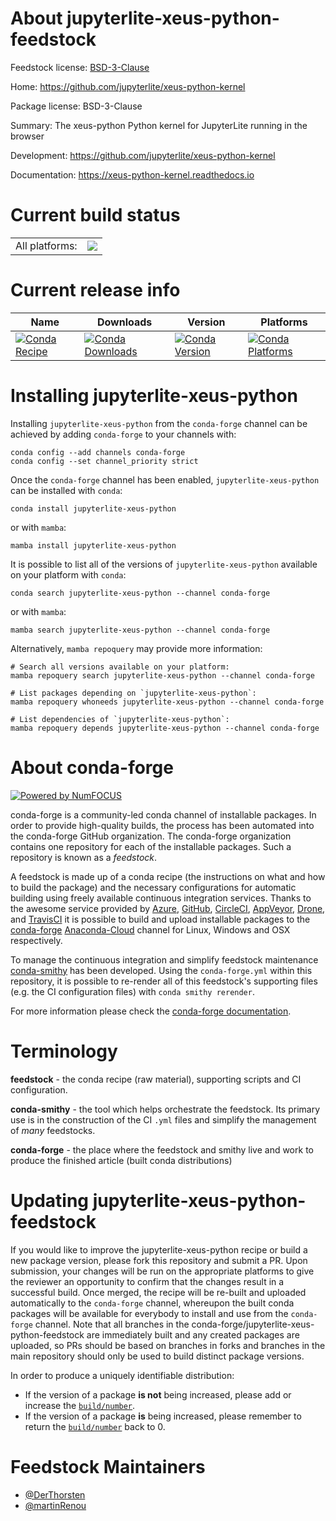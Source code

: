 About jupyterlite-xeus-python-feedstock
=======================================

Feedstock license: [BSD-3-Clause](https://github.com/conda-forge/jupyterlite-xeus-python-feedstock/blob/main/LICENSE.txt)

Home: https://github.com/jupyterlite/xeus-python-kernel

Package license: BSD-3-Clause

Summary: The xeus-python Python kernel for JupyterLite running in the browser

Development: https://github.com/jupyterlite/xeus-python-kernel

Documentation: https://xeus-python-kernel.readthedocs.io

Current build status
====================


<table><tr><td>All platforms:</td>
    <td>
      <a href="https://dev.azure.com/conda-forge/feedstock-builds/_build/latest?definitionId=19604&branchName=main">
        <img src="https://dev.azure.com/conda-forge/feedstock-builds/_apis/build/status/jupyterlite-xeus-python-feedstock?branchName=main">
      </a>
    </td>
  </tr>
</table>

Current release info
====================

| Name | Downloads | Version | Platforms |
| --- | --- | --- | --- |
| [![Conda Recipe](https://img.shields.io/badge/recipe-jupyterlite--xeus--python-green.svg)](https://anaconda.org/conda-forge/jupyterlite-xeus-python) | [![Conda Downloads](https://img.shields.io/conda/dn/conda-forge/jupyterlite-xeus-python.svg)](https://anaconda.org/conda-forge/jupyterlite-xeus-python) | [![Conda Version](https://img.shields.io/conda/vn/conda-forge/jupyterlite-xeus-python.svg)](https://anaconda.org/conda-forge/jupyterlite-xeus-python) | [![Conda Platforms](https://img.shields.io/conda/pn/conda-forge/jupyterlite-xeus-python.svg)](https://anaconda.org/conda-forge/jupyterlite-xeus-python) |

Installing jupyterlite-xeus-python
==================================

Installing `jupyterlite-xeus-python` from the `conda-forge` channel can be achieved by adding `conda-forge` to your channels with:

```
conda config --add channels conda-forge
conda config --set channel_priority strict
```

Once the `conda-forge` channel has been enabled, `jupyterlite-xeus-python` can be installed with `conda`:

```
conda install jupyterlite-xeus-python
```

or with `mamba`:

```
mamba install jupyterlite-xeus-python
```

It is possible to list all of the versions of `jupyterlite-xeus-python` available on your platform with `conda`:

```
conda search jupyterlite-xeus-python --channel conda-forge
```

or with `mamba`:

```
mamba search jupyterlite-xeus-python --channel conda-forge
```

Alternatively, `mamba repoquery` may provide more information:

```
# Search all versions available on your platform:
mamba repoquery search jupyterlite-xeus-python --channel conda-forge

# List packages depending on `jupyterlite-xeus-python`:
mamba repoquery whoneeds jupyterlite-xeus-python --channel conda-forge

# List dependencies of `jupyterlite-xeus-python`:
mamba repoquery depends jupyterlite-xeus-python --channel conda-forge
```


About conda-forge
=================

[![Powered by
NumFOCUS](https://img.shields.io/badge/powered%20by-NumFOCUS-orange.svg?style=flat&colorA=E1523D&colorB=007D8A)](https://numfocus.org)

conda-forge is a community-led conda channel of installable packages.
In order to provide high-quality builds, the process has been automated into the
conda-forge GitHub organization. The conda-forge organization contains one repository
for each of the installable packages. Such a repository is known as a *feedstock*.

A feedstock is made up of a conda recipe (the instructions on what and how to build
the package) and the necessary configurations for automatic building using freely
available continuous integration services. Thanks to the awesome service provided by
[Azure](https://azure.microsoft.com/en-us/services/devops/), [GitHub](https://github.com/),
[CircleCI](https://circleci.com/), [AppVeyor](https://www.appveyor.com/),
[Drone](https://cloud.drone.io/welcome), and [TravisCI](https://travis-ci.com/)
it is possible to build and upload installable packages to the
[conda-forge](https://anaconda.org/conda-forge) [Anaconda-Cloud](https://anaconda.org/)
channel for Linux, Windows and OSX respectively.

To manage the continuous integration and simplify feedstock maintenance
[conda-smithy](https://github.com/conda-forge/conda-smithy) has been developed.
Using the ``conda-forge.yml`` within this repository, it is possible to re-render all of
this feedstock's supporting files (e.g. the CI configuration files) with ``conda smithy rerender``.

For more information please check the [conda-forge documentation](https://conda-forge.org/docs/).

Terminology
===========

**feedstock** - the conda recipe (raw material), supporting scripts and CI configuration.

**conda-smithy** - the tool which helps orchestrate the feedstock.
                   Its primary use is in the construction of the CI ``.yml`` files
                   and simplify the management of *many* feedstocks.

**conda-forge** - the place where the feedstock and smithy live and work to
                  produce the finished article (built conda distributions)


Updating jupyterlite-xeus-python-feedstock
==========================================

If you would like to improve the jupyterlite-xeus-python recipe or build a new
package version, please fork this repository and submit a PR. Upon submission,
your changes will be run on the appropriate platforms to give the reviewer an
opportunity to confirm that the changes result in a successful build. Once
merged, the recipe will be re-built and uploaded automatically to the
`conda-forge` channel, whereupon the built conda packages will be available for
everybody to install and use from the `conda-forge` channel.
Note that all branches in the conda-forge/jupyterlite-xeus-python-feedstock are
immediately built and any created packages are uploaded, so PRs should be based
on branches in forks and branches in the main repository should only be used to
build distinct package versions.

In order to produce a uniquely identifiable distribution:
 * If the version of a package **is not** being increased, please add or increase
   the [``build/number``](https://docs.conda.io/projects/conda-build/en/latest/resources/define-metadata.html#build-number-and-string).
 * If the version of a package **is** being increased, please remember to return
   the [``build/number``](https://docs.conda.io/projects/conda-build/en/latest/resources/define-metadata.html#build-number-and-string)
   back to 0.

Feedstock Maintainers
=====================

* [@DerThorsten](https://github.com/DerThorsten/)
* [@martinRenou](https://github.com/martinRenou/)

